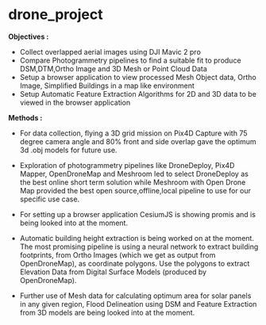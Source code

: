 # drone_project

**Objectives :** 

- Collect overlapped aerial images using DJI Mavic 2 pro
- Compare Photogrammetry pipelines to find a suitable fit to produce DSM,DTM,Ortho Image and 3D Mesh or Point Cloud Data
- Setup a browser application to view processed Mesh Object data, Ortho Image, Simplified Buildings in a map like environment
- Setup Automatic Feature Extraction Algorithms for 2D and 3D data to be viewed in the browser application 

**Methods :**

- For data collection, flying a 3D grid mission on Pix4D Capture with 75 degree camera angle and 80% front and side overlap gave the optimum 3d .obj models for future use.

- Exploration of photogrammetry pipelines like DroneDeploy, Pix4D Mapper, OpenDroneMap and Meshroom led to select DroneDeploy as the best online short term solution while Meshroom with Open Drone Map provided the best open source,offline,local pipeline to use for our specific use case.

- For setting up a browser application CesiumJS is showing promis and is being looked into at the moment.

- Automatic building height extraction is being worked on at the moment. The most promising pipeline is using a neural network to extract building footprints, from Ortho Images (which we get as output from OpenDroneMap), as coordinate polygons. Use the polygons to extract Elevation Data from Digital Surface Models (produced by OpenDroneMap).

- Further use of Mesh data for calculating optimum area for solar panels in any given region, Flood Delineation using DSM and Feature Extraction from 3D models are being looked into at the moment.
